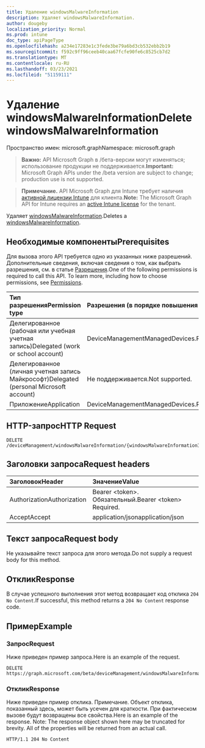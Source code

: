 ```yaml
---
title: Удаление windowsMalwareInformation
description: Удаляет windowsMalwareInformation.
author: dougeby
localization_priority: Normal
ms.prod: intune
doc_type: apiPageType
ms.openlocfilehash: a234e17283e1c3fede3be79a6bd3cb532ebb2b19
ms.sourcegitcommit: f592c9ff96ceeb40caa67fcfe90fe6c8525cb7d2
ms.translationtype: MT
ms.contentlocale: ru-RU
ms.lasthandoff: 03/23/2021
ms.locfileid: "51159111"
---
```

# <a name="delete-windowsmalwareinformation"></a><span data-ttu-id="bf72c-103">Удаление windowsMalwareInformation</span><span class="sxs-lookup"><span data-stu-id="bf72c-103">Delete windowsMalwareInformation</span></span>

<span data-ttu-id="bf72c-104">Пространство имен: microsoft.graph</span><span class="sxs-lookup"><span data-stu-id="bf72c-104">Namespace: microsoft.graph</span></span>

> <span data-ttu-id="bf72c-105">**Важно:** API Microsoft Graph в /бета-версии могут изменяться; использование продукции не поддерживается.</span><span class="sxs-lookup"><span data-stu-id="bf72c-105">**Important:** Microsoft Graph APIs under the /beta version are subject to change; production use is not supported.</span></span>

> <span data-ttu-id="bf72c-106">**Примечание.** API Microsoft Graph для Intune требует наличия [активной лицензии Intune](https://go.microsoft.com/fwlink/?linkid=839381) для клиента.</span><span class="sxs-lookup"><span data-stu-id="bf72c-106">**Note:** The Microsoft Graph API for Intune requires an [active Intune license](https://go.microsoft.com/fwlink/?linkid=839381) for the tenant.</span></span>

<span data-ttu-id="bf72c-107">Удаляет [windowsMalwareInformation](../resources/intune-devices-windowsmalwareinformation.md).</span><span class="sxs-lookup"><span data-stu-id="bf72c-107">Deletes a [windowsMalwareInformation](../resources/intune-devices-windowsmalwareinformation.md).</span></span>

## <a name="prerequisites"></a><span data-ttu-id="bf72c-108">Необходимые компоненты</span><span class="sxs-lookup"><span data-stu-id="bf72c-108">Prerequisites</span></span>
<span data-ttu-id="bf72c-p101">Для вызова этого API требуется одно из указанных ниже разрешений. Дополнительные сведения, включая сведения о том, как выбрать разрешения, см. в статье [Разрешения](/graph/permissions-reference).</span><span class="sxs-lookup"><span data-stu-id="bf72c-p101">One of the following permissions is required to call this API. To learn more, including how to choose permissions, see [Permissions](/graph/permissions-reference).</span></span>

|<span data-ttu-id="bf72c-111">Тип разрешения</span><span class="sxs-lookup"><span data-stu-id="bf72c-111">Permission type</span></span>|<span data-ttu-id="bf72c-112">Разрешения (в порядке повышения привилегий)</span><span class="sxs-lookup"><span data-stu-id="bf72c-112">Permissions (from least to most privileged)</span></span>|
|:---|:---|
|<span data-ttu-id="bf72c-113">Делегированное (рабочая или учебная учетная запись)</span><span class="sxs-lookup"><span data-stu-id="bf72c-113">Delegated (work or school account)</span></span>|<span data-ttu-id="bf72c-114">DeviceManagementManagedDevices.ReadWrite.All</span><span class="sxs-lookup"><span data-stu-id="bf72c-114">DeviceManagementManagedDevices.ReadWrite.All</span></span>|
|<span data-ttu-id="bf72c-115">Делегированное (личная учетная запись Майкрософт)</span><span class="sxs-lookup"><span data-stu-id="bf72c-115">Delegated (personal Microsoft account)</span></span>|<span data-ttu-id="bf72c-116">Не поддерживается.</span><span class="sxs-lookup"><span data-stu-id="bf72c-116">Not supported.</span></span>|
|<span data-ttu-id="bf72c-117">Приложение</span><span class="sxs-lookup"><span data-stu-id="bf72c-117">Application</span></span>|<span data-ttu-id="bf72c-118">DeviceManagementManagedDevices.ReadWrite.All</span><span class="sxs-lookup"><span data-stu-id="bf72c-118">DeviceManagementManagedDevices.ReadWrite.All</span></span>|

## <a name="http-request"></a><span data-ttu-id="bf72c-119">HTTP-запрос</span><span class="sxs-lookup"><span data-stu-id="bf72c-119">HTTP Request</span></span>
<!-- {
  "blockType": "ignored"
}
-->
``` http
DELETE /deviceManagement/windowsMalwareInformation/{windowsMalwareInformationId}
```

## <a name="request-headers"></a><span data-ttu-id="bf72c-120">Заголовки запроса</span><span class="sxs-lookup"><span data-stu-id="bf72c-120">Request headers</span></span>
|<span data-ttu-id="bf72c-121">Заголовок</span><span class="sxs-lookup"><span data-stu-id="bf72c-121">Header</span></span>|<span data-ttu-id="bf72c-122">Значение</span><span class="sxs-lookup"><span data-stu-id="bf72c-122">Value</span></span>|
|:---|:---|
|<span data-ttu-id="bf72c-123">Authorization</span><span class="sxs-lookup"><span data-stu-id="bf72c-123">Authorization</span></span>|<span data-ttu-id="bf72c-124">Bearer &lt;token&gt;. Обязательный.</span><span class="sxs-lookup"><span data-stu-id="bf72c-124">Bearer &lt;token&gt; Required.</span></span>|
|<span data-ttu-id="bf72c-125">Accept</span><span class="sxs-lookup"><span data-stu-id="bf72c-125">Accept</span></span>|<span data-ttu-id="bf72c-126">application/json</span><span class="sxs-lookup"><span data-stu-id="bf72c-126">application/json</span></span>|

## <a name="request-body"></a><span data-ttu-id="bf72c-127">Текст запроса</span><span class="sxs-lookup"><span data-stu-id="bf72c-127">Request body</span></span>
<span data-ttu-id="bf72c-128">Не указывайте текст запроса для этого метода.</span><span class="sxs-lookup"><span data-stu-id="bf72c-128">Do not supply a request body for this method.</span></span>

## <a name="response"></a><span data-ttu-id="bf72c-129">Отклик</span><span class="sxs-lookup"><span data-stu-id="bf72c-129">Response</span></span>
<span data-ttu-id="bf72c-130">В случае успешного выполнения этот метод возвращает код отклика `204 No Content`.</span><span class="sxs-lookup"><span data-stu-id="bf72c-130">If successful, this method returns a `204 No Content` response code.</span></span>

## <a name="example"></a><span data-ttu-id="bf72c-131">Пример</span><span class="sxs-lookup"><span data-stu-id="bf72c-131">Example</span></span>

### <a name="request"></a><span data-ttu-id="bf72c-132">Запрос</span><span class="sxs-lookup"><span data-stu-id="bf72c-132">Request</span></span>
<span data-ttu-id="bf72c-133">Ниже приведен пример запроса.</span><span class="sxs-lookup"><span data-stu-id="bf72c-133">Here is an example of the request.</span></span>
``` http
DELETE https://graph.microsoft.com/beta/deviceManagement/windowsMalwareInformation/{windowsMalwareInformationId}
```

### <a name="response"></a><span data-ttu-id="bf72c-134">Отклик</span><span class="sxs-lookup"><span data-stu-id="bf72c-134">Response</span></span>
<span data-ttu-id="bf72c-p102">Ниже приведен пример отклика. Примечание. Объект отклика, показанный здесь, может быть усечен для краткости. При фактическом вызове будут возвращены все свойства.</span><span class="sxs-lookup"><span data-stu-id="bf72c-p102">Here is an example of the response. Note: The response object shown here may be truncated for brevity. All of the properties will be returned from an actual call.</span></span>
``` http
HTTP/1.1 204 No Content
```




